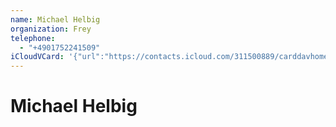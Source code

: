 ```yaml
---
name: Michael Helbig
organization: Frey
telephone:
  - "+4901752241509"
iCloudVCard: '{"url":"https://contacts.icloud.com/311500889/carddavhome/card/F13C61B8-CCED-4373-ABB6-F533DA4F677D.vcf","etag":"\"m0zcjlti\"","data":"BEGIN:VCARD\r\nVERSION:3.0\r\nFN:\r\nN:Helbig;Michael;;;\r\nUID:4E672480-B301-4CAE-A76F-9FAEEA920835\r\nPRODID:-//Apple Inc.//iOS 17.6.1//EN\r\nREV:2025-04-03T22:03:22Z\r\nORG:Frey;\r\nTEL:+4901752241509\r\nEND:VCARD"}'
---
```

# Michael Helbig